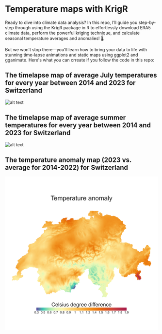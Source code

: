 # Temperature maps with KrigR

Ready to dive into climate data analysis? In this repo, I’ll guide you step-by-step through using the KrigR package in R to effortlessly download ERA5 climate data, perform the powerful kriging technique, and calculate seasonal temperature averages and anomalies! 🌡️ 

But we won’t stop there—you'll learn how to bring your data to life with stunning time-lapse animations and static maps using ggplot2 and gganimate.
Here's what you can crreate if you follow the code in this repo:

## The timelapse map of average July temperatures for every year between 2014 and 2023 for Switzerland 

![alt text](https://github.com/milos-agathon/temperature-maps-with-krigr/blob/main/img/july_temperature.gif?raw=true)

## The timelapse map of average summer temperatures for every year between 2014 and 2023 for Switzerland 

![alt text](https://github.com/milos-agathon/temperature-maps-with-krigr/blob/main/img/summer_temperature.gif?raw=true)

## The temperature anomaly map (2023 vs. average for 2014-2022) for Switzerland 

![alt text](https://github.com/milos-agathon/temperature-maps-with-krigr/blob/main/img/temeprature_anomaly.png?raw=true)
